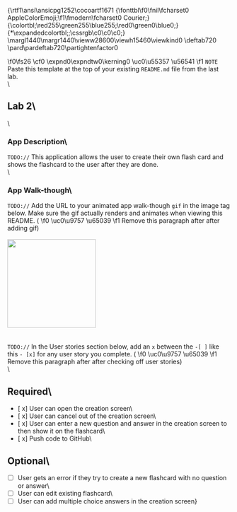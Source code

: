 {\rtf1\ansi\ansicpg1252\cocoartf1671
{\fonttbl\f0\fnil\fcharset0 AppleColorEmoji;\f1\fmodern\fcharset0 Courier;}
{\colortbl;\red255\green255\blue255;\red0\green0\blue0;}
{\*\expandedcolortbl;;\cssrgb\c0\c0\c0;}
\margl1440\margr1440\vieww28600\viewh15460\viewkind0
\deftab720
\pard\pardeftab720\partightenfactor0

\f0\fs26 \cf0 \expnd0\expndtw0\kerning0
\uc0\u55357 \u56541 
\f1  `NOTE` Paste this template at the top of your existing `README.md` file from the last lab.\
\
## Lab 2\
\
### App Description\
`TODO://` This application allows the user to create their own flash card and shows the flashcard to the user after they are done.\
\
### App Walk-though\
`TODO://` Add the URL to your animated app walk-though `gif` in the image tag below. Make sure the gif actually renders and animates when viewing this README. (
\f0 \uc0\u9757 \u65039 
\f1  Remove this paragraph after after adding gif)\
\
<img src="http://recordit.co/pjK5mZHSKZ" width=200><br>\
\
`TODO://` In the User stories section below, add an `x` between the `-[ ]` like this `- [x]` for any user story you complete. (
\f0 \uc0\u9757 \u65039 
\f1  Remove this paragraph after after checking off user stories)\
\
## Required\
- [ x] User can open the creation screen\
- [ x] User can cancel out of the creation screen\
- [ x] User can enter a new question and answer in the creation screen to then show it on the flashcard\
- [ x] Push code to GitHub\
## Optional\
- [ ] User gets an error if they try to create a new flashcard with no question or answer\
- [ ] User can edit existing flashcard\
- [ ] User can add multiple choice answers in the creation screen}
